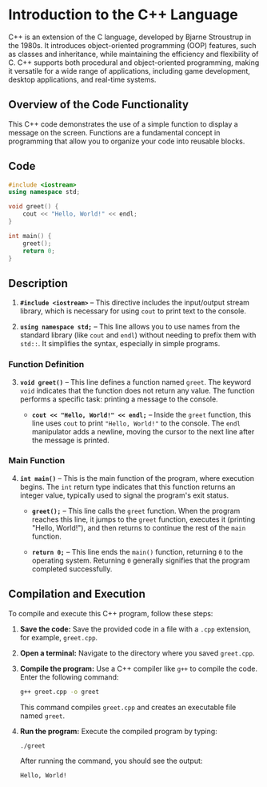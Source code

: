 # Introduction to the C++ Language
C++ is an extension of the C language, developed by Bjarne Stroustrup in the 1980s. It introduces object-oriented programming (OOP) features, such as classes and inheritance, while maintaining the efficiency and flexibility of C. C++ supports both procedural and object-oriented programming, making it versatile for a wide range of applications, including game development, desktop applications, and real-time systems.

## Overview of the Code Functionality
This C++ code demonstrates the use of a simple function to display a message on the screen. Functions are a fundamental concept in programming that allow you to organize your code into reusable blocks.

## Code
```cpp
#include <iostream>
using namespace std;

void greet() {
    cout << "Hello, World!" << endl;
}

int main() {
    greet();
    return 0;
}
```

## Description
1. **`#include <iostream>`** – This directive includes the input/output stream library, which is necessary for using `cout` to print text to the console.

2. **`using namespace std;`** – This line allows you to use names from the standard library (like `cout` and `endl`) without needing to prefix them with `std::`. It simplifies the syntax, especially in simple programs.

### Function Definition
3. **`void greet()`** – This line defines a function named `greet`. The keyword `void` indicates that the function does not return any value. The function performs a specific task: printing a message to the console.

   - **`cout << "Hello, World!" << endl;`** – Inside the `greet` function, this line uses `cout` to print `"Hello, World!"` to the console. The `endl` manipulator adds a newline, moving the cursor to the next line after the message is printed.

### Main Function
4. **`int main()`** – This is the main function of the program, where execution begins. The `int` return type indicates that this function returns an integer value, typically used to signal the program's exit status.

   - **`greet();`** – This line calls the `greet` function. When the program reaches this line, it jumps to the `greet` function, executes it (printing "Hello, World!"), and then returns to continue the rest of the `main` function.
   
   - **`return 0;`** – This line ends the `main()` function, returning `0` to the operating system. Returning `0` generally signifies that the program completed successfully.

## Compilation and Execution
To compile and execute this C++ program, follow these steps:

1. **Save the code:** Save the provided code in a file with a `.cpp` extension, for example, `greet.cpp`.

2. **Open a terminal:** Navigate to the directory where you saved `greet.cpp`.

3. **Compile the program:** Use a C++ compiler like `g++` to compile the code. Enter the following command:
   ```bash
   g++ greet.cpp -o greet
   ```
   This command compiles `greet.cpp` and creates an executable file named `greet`.

4. **Run the program:** Execute the compiled program by typing:
   ```bash
   ./greet
   ```
   After running the command, you should see the output:
   ```
   Hello, World!
   ```
